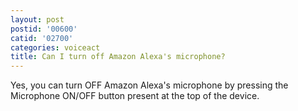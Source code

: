 ```yaml
---
layout: post
postid: '00600'
catid: '02700'
categories: voiceact
title: Can I turn off Amazon Alexa's microphone? 
---
```


Yes, you can turn OFF Amazon Alexa's microphone by pressing the Microphone ON/OFF button present at the top of the device.